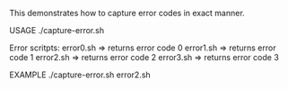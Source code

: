 This demonstrates how to capture error codes in exact manner.

USAGE
./capture-error.sh <error-scritp>

Error scritpts:
error0.sh => returns error code 0
error1.sh => returns error code 1
error2.sh => returns error code 2
error3.sh => returns error code 3

EXAMPLE
./capture-error.sh error2.sh

